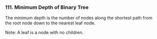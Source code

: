 ### 111. Minimum Depth of Binary Tree

The minimum depth is the number of nodes along the shortest path from the root node down to the nearest leaf node.

Note: A leaf is a node with no children.
